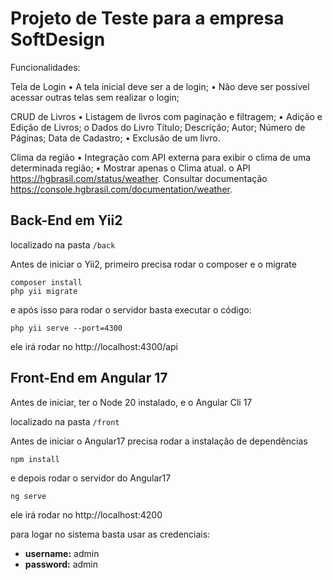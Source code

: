 # Projeto de Teste para a empresa SoftDesign

Funcionalidades:

Tela de Login
• A tela inicial deve ser a de login;
• Não deve ser possível acessar outras telas sem realizar o login;

CRUD de Livros
• Listagem de livros com paginação e filtragem;
• Adição e Edição de Livros;
o Dados do Livro
	Título;
	Descrição;
	Autor;
	Número de Páginas;
	Data de Cadastro;
• Exclusão de um livro.

Clima da região
• Integração com API externa para exibir o clima de uma determinada região;
• Mostrar apenas o Clima atual.
o API https://hgbrasil.com/status/weather. Consultar documentação https://console.hgbrasil.com/documentation/weather.

## Back-End em Yii2

localizado na pasta `/back`

Antes de iniciar o Yii2, primeiro precisa rodar o composer e o migrate

    composer install
	php yii migrate

e após isso para rodar o servidor basta executar o código:

    php yii serve --port=4300

ele irá rodar no http://localhost:4300/api

## Front-End em Angular 17

Antes de iniciar, ter o Node 20 instalado, e o Angular Cli 17

localizado na pasta `/front`

Antes de iniciar o Angular17 precisa rodar a instalação de dependências

    npm install

e depois rodar o servidor do Angular17

    ng serve

ele irá rodar no http://localhost:4200

para logar no sistema basta usar as credenciais:

- **username:** admin
- **password:** admin
